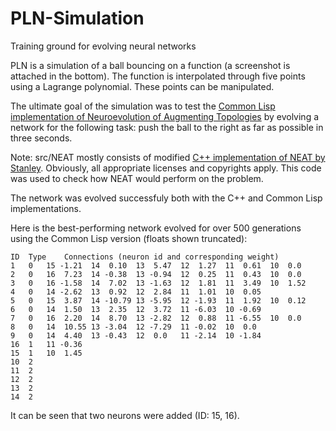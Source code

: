 # PLN-Simulation
Training ground for evolving neural networks

PLN is a simulation of a ball bouncing on a function (a screenshot is attached in the bottom). The function is interpolated through five points using a Lagrange polynomial. These points can be manipulated. 

The ultimate goal of the simulation was to test the [Common Lisp implementation of Neuroevolution of Augmenting Topologies](https://github.com/meatich/NEAT) by evolving a network for the following task: push the ball to the right as far as possible in three seconds. 

Note: src/NEAT mostly consists of modified [C++ implementation of NEAT by Stanley](http://nn.cs.utexas.edu/soft-view.php?SoftID=4). Obviously, all appropriate licenses and copyrights apply. This code was used to check how NEAT would perform on the problem.

The network was evolved successfuly both with the C++ and Common Lisp implementations.

Here is the best-performing network evolved for over 500 generations using the Common Lisp version (floats shown truncated): 
```
ID	Type	Connections (neuron id and corresponding weight)
1	0 	15 -1.21  14  0.10  13  5.47  12  1.27  11  0.61  10  0.0 
2 	0 	16  7.23  14 -0.38  13 -0.94  12  0.25  11  0.43  10  0.0 
3 	0 	16 -1.58  14  7.02  13 -1.63  12  1.81  11  3.49  10  1.52 
4 	0 	14 -2.62  13  0.92  12  2.84  11  1.01  10  0.05 
5 	0 	15  3.87  14 -10.79 13 -5.95  12 -1.93  11  1.92  10  0.12 
6 	0 	14  1.50  13  2.35  12  3.72  11 -6.03  10 -0.69 
7 	0 	16  2.20  14  8.70  13 -2.82  12  0.88  11 -6.55  10  0.0 
8 	0	14  10.55 13 -3.04  12 -7.29  11 -0.02  10  0.0 
9 	0 	14  4.40  13 -0.43  12  0.0   11 -2.14  10 -1.84 
16 	1 	11 -0.36 
15 	1 	10  1.45 
10 	2 
11	2	 
12 	2 
13 	2 
14 	2 
```
It can be seen that two neurons were added (ID: 15, 16).


